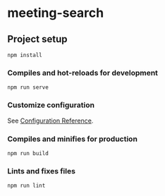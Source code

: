 # meeting-search

## Project setup
```
npm install
```

### Compiles and hot-reloads for development
```
npm run serve
```



### Customize configuration
See [Configuration Reference](https://cli.vuejs.org/config/).
### Compiles and minifies for production
```
npm run build
```

### Lints and fixes files
```
npm run lint
```